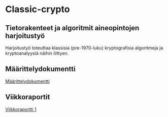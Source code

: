 # Classic-crypto

## Tietorakenteet ja algoritmit aineopintojen harjoitustyö

Harjoitustyö toteuttaa klassisia (pre-1970-luku) kryptografisia algoritmeja ja kryptoanalyysiä näihin liittyen.

## Määrittelydokumentti

[Määrittelydokumentti](https://github.com/Jsos17/Classic-crypto/blob/master/documentation/Maarittelydokumentti.md)

## Viikkoraportit

[Viikkoraportti 1](https://github.com/Jsos17/Classic-crypto/blob/master/documentation/Viikkoraportti-1.md)
